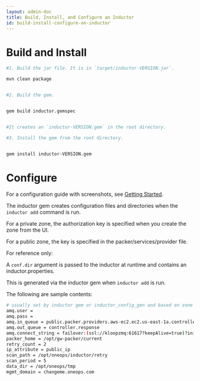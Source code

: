 ```yaml
---
layout: admin-doc
title: Build, Install, and Configure an Inductor
id: build-install-configure-an-inductor
---
```


# Build and Install

~~~ bash
#1. Build the jar file. It is in `target/inductor-VERSION.jar`.

mvn clean package


#2. Build the gem.


gem build inductor.gemspec


#It creates an `inductor-VERSION.gem` in the root directory.

#3. Install the gem from the root directory.


gem install inductor-VERSION.gem
~~~

# Configure

For a configuration guide with screenshots, see [Getting Started](/admin/getting-started/).

The inductor gem creates configuration files and directories when the `inductor add` command is run.

For a private zone, the authorization key is specified when you create the zone from the UI.

For a public zone, the key is specified in the packer/services/provider file.

For reference only:

A `conf.dir` argument is passed to the inductor at runtime and contains an inductor.properties.

This is generated via the inductor gem when `inductor add` is run.

The following are sample contents:

~~~bash
# usually set by inductor gem or inductor_config_gen and based on zone
amq.user =
amq.pass =
amq.in_queue = public.packer.providers.aws-ec2.ec2.us-east-1a.controller.workorders
amq.out_queue = controller.response
amq.connect_string = failover:(ssl://kloopzmq:61617?keepAlive=true)?initialReconnectDelay=1000&startupMaxReconnectAttempts=2
packer_home = /opt/gw-packer/current
retry_count = 2
ip_attribute = public_ip
scan_path = /opt/oneops/inductor/retry
scan_period = 5
data_dir = /opt/oneops/tmp
mgmt_domain = changeme.oneops.com
~~~
